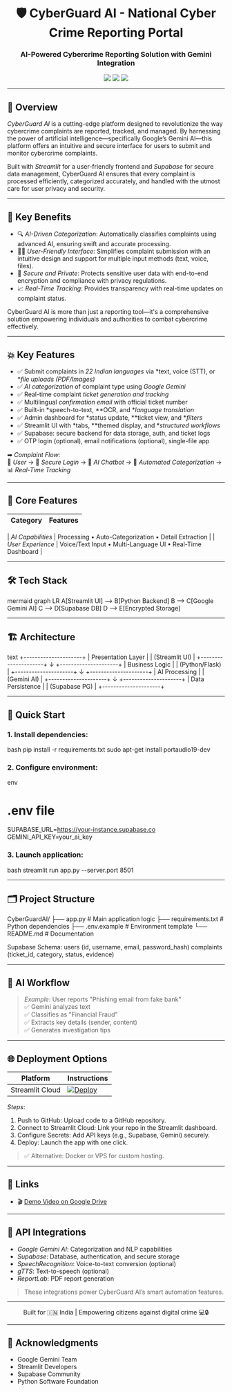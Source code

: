 <h1 align="center">🛡 CyberGuard AI - National Cyber Crime Reporting Portal</h1>
<h3 align="center">AI-Powered Cybercrime Reporting Solution with Gemini Integration</h3>

<p align="center">
  <img src="https://img.shields.io/badge/Security-Level_5_Critical-red" />
  <img src="https://img.shields.io/badge/Compliance-GDPR%2FCCPA-blue" />
  <img src="https://img.shields.io/badge/Powered_By-Google_Gemini_AI-important" />
</p>

---

## 🌟 Overview

*CyberGuard AI* is a cutting-edge platform designed to revolutionize the way cybercrime complaints are reported, tracked, and managed. By harnessing the power of artificial intelligence—specifically Google’s Gemini AI—this platform offers an intuitive and secure interface for users to submit and monitor cybercrime complaints.

Built with *Streamlit* for a user-friendly frontend and *Supabase* for secure data management, CyberGuard AI ensures that every complaint is processed efficiently, categorized accurately, and handled with the utmost care for user privacy and security.

---

## 🚀 Key Benefits

- 🔍 *AI-Driven Categorization*: Automatically classifies complaints using advanced AI, ensuring swift and accurate processing.  
- 🧑‍💻 *User-Friendly Interface*: Simplifies complaint submission with an intuitive design and support for multiple input methods (text, voice, files).  
- 🔐 *Secure and Private*: Protects sensitive user data with end-to-end encryption and compliance with privacy regulations.  
- 📈 *Real-Time Tracking*: Provides transparency with real-time updates on complaint status.

CyberGuard AI is more than just a reporting tool—it's a comprehensive solution empowering individuals and authorities to combat cybercrime effectively.

---

## 💥 Key Features

- ✅ Submit complaints in *22 Indian languages* via *text, voice (STT), or **file uploads (PDF/Images)*  
- ✅ *AI categorization* of complaint type using *Google Gemini*  
- ✅ Real-time complaint *ticket generation and tracking*  
- ✅ Multilingual *confirmation email* with official ticket number  
- ✅ Built-in *speech-to-text, **OCR, and **language translation*  
- ✅ Admin dashboard for *status update, **ticket view, and **filters*  
- ✅ Streamlit UI with *tabs, **themed display, and **structured workflows*  
- ✅ Supabase: secure backend for data storage, auth, and ticket logs  
- ✅ OTP login (optional), email notifications (optional), single-file app  

➡ *Complaint Flow*:  
👤 *User* → 🔐 *Secure Login* → 🤖 *AI Chatbot* → 🧠 *Automated Categorization* → 📊 *Real-Time Tracking*

---

## 🔑 Core Features

| Category        | Features                                                                      |
|-----------------|-------------------------------------------------------------------------------|

| *AI Capabilities* | Processing • Auto-Categorization • Detail Extraction                        |
| *User Experience* | Voice/Text Input • Multi-Language UI • Real-Time Dashboard                   |

---

## 🛠 Tech Stack

mermaid
graph LR
A[Streamlit UI] --> B[Python Backend]
B --> C[Google Gemini AI]
C --> D[Supabase DB]
D --> E[Encrypted Storage]


---

## 🏗 Architecture

text
+---------------------+
|  Presentation Layer |
|  (Streamlit UI)     |
+---------------------+
          ↓
+---------------------+
|   Business Logic    |
|  (Python/Flask)     |
+---------------------+
          ↓
+---------------------+
|   AI Processing     |
|    (Gemini AI)      |
+---------------------+
          ↓
+---------------------+
|  Data Persistence   |
|  (Supabase PG)      |
+---------------------+


---

## 🚀 Quick Start

### 1. Install dependencies:

bash
pip install -r requirements.txt
sudo apt-get install portaudio19-dev


### 2. Configure environment:

env
# .env file
SUPABASE_URL=https://your-instance.supabase.co
GEMINI_API_KEY=your_ai_key


### 3. Launch application:

bash
streamlit run app.py --server.port 8501


---

## 🗂 Project Structure


CyberGuardAI/
├── app.py              # Main application logic
├── requirements.txt    # Python dependencies
├── .env.example        # Environment template
└── README.md           # Documentation

Supabase Schema:
users (id, username, email, password_hash)
complaints (ticket_id, category, status, evidence)


---

## 🤖 AI Workflow

> *Example*: User reports "Phishing email from fake bank"  
> ✅ Gemini analyzes text  
> ✅ Classifies as "Financial Fraud"  
> ✅ Extracts key details (sender, content)  
> ✅ Generates investigation tips

---

## 🌐 Deployment Options

| Platform         | Instructions                                                                 |
|------------------|------------------------------------------------------------------------------|
| Streamlit Cloud  | [![Deploy](https://static.streamlit.io/badges/streamlit_badge_black_white.svg)](https://streamlit.io/cloud) |

*Steps*:
1. Push to GitHub: Upload code to a GitHub repository.  
2. Connect to Streamlit Cloud: Link your repo in the Streamlit dashboard.  
3. Configure Secrets: Add API keys (e.g., Supabase, Gemini) securely.  
4. Deploy: Launch the app with one click.

> ✅ Alternative: Docker or VPS for custom hosting.

---

## 🔗 Links

- 🎬 [Demo Video on Google Drive](https://drive.google.com/drive/folders/1DyI5qzy40ks3LV69vTq5YpW-f8gLjbCL)

---

## 🔌 API Integrations

- *Google Gemini AI*: Categorization and NLP capabilities  
- *Supabase*: Database, authentication, and secure storage  
- *SpeechRecognition*: Voice-to-text conversion (optional)  
- *gTTS*: Text-to-speech (optional)  
- *ReportLab*: PDF report generation

> These integrations power CyberGuard AI’s smart automation features.

---

<p align="center">
  Built for 🇮🇳 India | Empowering citizens against digital crime 💻🔒
</p>

---

## 🙏 Acknowledgments

- Google Gemini Team  
- Streamlit Developers  
- Supabase Community  
- Python Software Foundation
